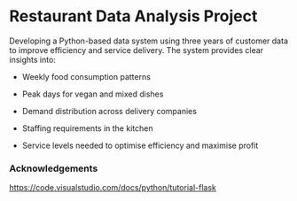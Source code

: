 # Restaurant Data Analysis Project

Developing a Python-based data system using three years of customer data to improve efficiency and service delivery. The system provides clear insights into:

* Weekly food consumption patterns

* Peak days for vegan and mixed dishes

* Demand distribution across delivery companies

* Staffing requirements in the kitchen

* Service levels needed to optimise efficiency and maximise profit

### Acknowledgements
https://code.visualstudio.com/docs/python/tutorial-flask
